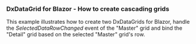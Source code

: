 ### DxDataGrid for Blazor - How to create cascading grids

This example illustrates how to create two DxDataGrids for Blazor, handle the *SelectedDataRowChanged* event of the "Master" grid and bind the "Detail" grid based on the selected "Master" grid's row.
